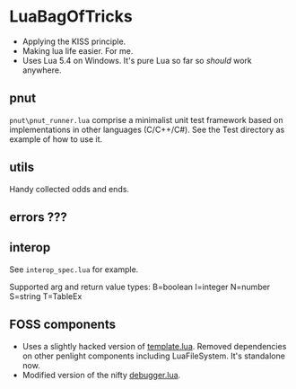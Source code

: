 # LuaBagOfTricks

- Applying the KISS principle.
- Making lua life easier. For me.
- Uses Lua 5.4 on Windows. It's pure Lua so far so *should* work anywhere.

## pnut
`pnut\pnut_runner.lua` comprise a minimalist unit test framework based on implementations in other languages (C/C++/C#).
See the Test directory as example of how to use it.

## utils
Handy collected odds and ends.


## errors ???


## interop

See `interop_spec.lua` for example.

Supported arg and return value types: B=boolean I=integer N=number S=string T=TableEx

## FOSS components

- Uses a slightly hacked version of [template.lua](https://github.com/lunarmodules/Penlight). Removed dependencies on other penlight components including LuaFileSystem. It's standalone now.
- Modified version of the nifty [debugger.lua](https://github.com/slembcke/debugger.lua).

